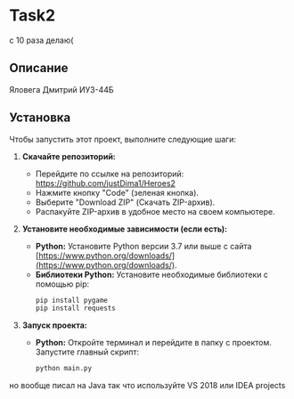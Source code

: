 # Task2
с 10 раза делаю(

## Описание
Яловега Дмитрий ИУ3-44Б

## Установка

Чтобы запустить этот проект, выполните следующие шаги:

1.  **Скачайте репозиторий:**

    *   Перейдите по ссылке на репозиторий: https://github.com/justDima1/Heroes2
    *   Нажмите кнопку "Code" (зеленая кнопка).
    *   Выберите "Download ZIP" (Скачать ZIP-архив).
    *   Распакуйте ZIP-архив в удобное место на своем компьютере.

2.  **Установите необходимые зависимости (если есть):**

    *   **Python:** Установите Python версии 3.7 или выше с сайта [https://www.python.org/downloads/](https://www.python.org/downloads/).
    *   **Библиотеки Python:** Установите необходимые библиотеки с помощью pip:
        ```bash
        pip install pygame
        pip install requests
        ```
3.  **Запуск проекта:**

    *   **Python:** Откройте терминал и перейдите в папку с проектом. Запустите главный скрипт:

        ```bash
        python main.py
        ```
но вообще писал на Java так что используйте VS 2018 или IDEA projects
  